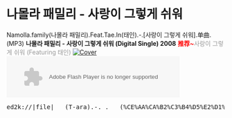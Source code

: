 # 나몰라 패밀리 - 사랑이 그렇게 쉬워

<!-- more -->

Namolla.family(나몰라 패밀리).Feat.Tae.In(태인).-.[사랑이 그렇게 쉬워].单曲.(MP3) **나몰라 패밀리 - 사랑이 그렇게 쉬워 (Digital Single) 2008** **<span style="color: #ff0000;">推荐~</span>**<span style="color: #999999;">사랑이 그렇게 쉬워 (Featuring 태인)</span> <span style="color: #999999;">[![Cover](https://attachment.soulteary.com/2011/12/24/Cover.jpg "Cover")](https://attachment.soulteary.com/2011/12/24/Cover.jpg)</span> <object classid="clsid:D27CDB6E-AE6D-11cf-96B8-444553540000" width="400" height="95" id="bdmp3widget4671"><param name="movie" value="http://box.baidu.com/widget/flash/mbsong.swf?name=%E7%88%B1%E6%83%85%E5%A6%82%E6%AD%A4%E7%AE%80%E5%8D%95&amp;artist=namolla%20family"><param name="wmode" value="opaque"><param name="allowscriptaccess" value="always"><embed src="http://box.baidu.com/widget/flash/mbsong.swf?name=%E7%88%B1%E6%83%85%E5%A6%82%E6%AD%A4%E7%AE%80%E5%8D%95&amp;artist=namolla%20family" type="application/x-shockwave-flash" wmode="opaque" allowscriptaccess="always" width="400" height="95" name="bdmp3widget4671"></object>

<pre class="lang:default decode:true " title="下载地址">ed2k://|file|___(T-ara).-._.___(%CE%AA%CA%B2%C3%B4%D5%E2%D1%F9)(MBC.2010-12-18).ts|403971768|0EE9088F79483F7905564CB38EF301EA|/</pre>

